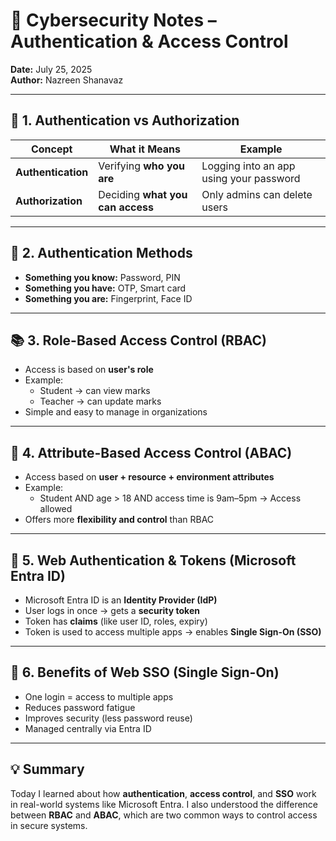 
# 📘 Cybersecurity Notes – Authentication & Access Control
**Date:** July 25, 2025  
**Author:** Nazreen Shanavaz

---

## 🔐 1. Authentication vs Authorization

| Concept         | What it Means                          | Example                                |
|----------------|------------------------------------------|----------------------------------------|
| **Authentication** | Verifying **who you are**              | Logging into an app using your password |
| **Authorization**  | Deciding **what you can access**       | Only admins can delete users           |

---

## 🔑 2. Authentication Methods

- **Something you know:** Password, PIN  
- **Something you have:** OTP, Smart card  
- **Something you are:** Fingerprint, Face ID  

---

## 📚 3. Role-Based Access Control (RBAC)

- Access is based on **user's role**  
- Example:  
  - Student → can view marks  
  - Teacher → can update marks  
- Simple and easy to manage in organizations

---

## 🧬 4. Attribute-Based Access Control (ABAC)

- Access based on **user + resource + environment attributes**  
- Example:  
  - Student AND age > 18 AND access time is 9am–5pm → Access allowed  
- Offers more **flexibility and control** than RBAC

---

## 🎫 5. Web Authentication & Tokens (Microsoft Entra ID)

- Microsoft Entra ID is an **Identity Provider (IdP)**  
- User logs in once → gets a **security token**  
- Token has **claims** (like user ID, roles, expiry)  
- Token is used to access multiple apps → enables **Single Sign-On (SSO)**

---

## 🔐 6. Benefits of Web SSO (Single Sign-On)

- One login = access to multiple apps  
- Reduces password fatigue  
- Improves security (less password reuse)  
- Managed centrally via Entra ID

---

## 💡 Summary

Today I learned about how **authentication**, **access control**, and **SSO** work in real-world systems like Microsoft Entra. I also understood the difference between **RBAC** and **ABAC**, which are two common ways to control access in secure systems.
